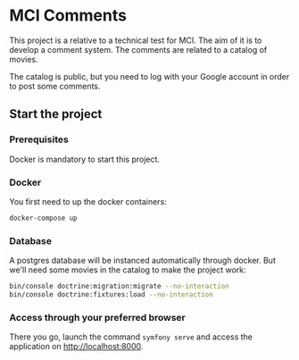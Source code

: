 # MCI Comments

This project is a relative to a technical test for MCI. The aim of it is to develop a comment system.
The comments are related to a catalog of movies.

The catalog is public, but you need to log with your Google account in order to post some comments.

## Start the project

### Prerequisites

Docker is mandatory to start this project.

### Docker

You first need to up the docker containers:

```bash
docker-compose up
```

### Database

A postgres database will be instanced automatically through docker. But we'll need some movies in the catalog to make the project work:

```bash
bin/console doctrine:migration:migrate --no-interaction
bin/console doctrine:fixtures:load --no-interaction
```

### Access through your preferred browser

There you go, launch the command `symfony serve` and access the application on [http://localhost:8000](http://localhost:8000).
